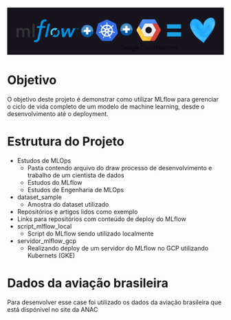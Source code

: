 ![MLFLOW_GCP](https://github.com/pedromateusalmeida/using-mlflow-to-deployment-model/blob/main/mlflowS2dark.png)

# Objetivo
O objetivo deste projeto é demonstrar como utilizar MLflow para gerenciar o ciclo de vida completo de um modelo de machine learning, desde o desenvolvimento até o deployment.

# Estrutura do Projeto
- Estudos de MLOps
  - Pasta contendo arquivo do draw processo de desenvolvimento e trabalho de um cientista de dados
  - Estudos do MLflow
  - Estudos de Engenharia de MLOps
- dataset_sample
  - Amostra do dataset utilizado
-  Repositórios e artigos lidos como exemplo
  -  Links para repositórios com conteúdo de deploy do MLflow
- script_mlflow_local
  - Script do MLflow sendo utilizado localmente
- servidor_mlflow_gcp
  -  Realizando deploy de um servidor do MLflow no GCP utilizando Kubernets (GKE)
 
# Dados da aviação brasileira
Para desenvolver esse case foi utilizado os dados da aviação brasileira que está dispónivel no site da ANAC

